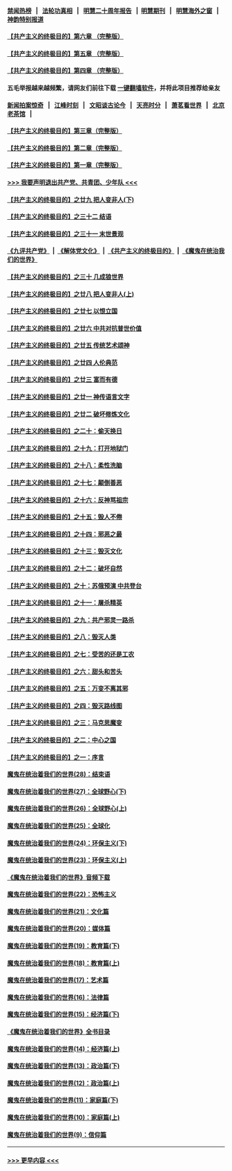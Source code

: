 #### [禁闻热榜](热点新闻.md?=0)  &nbsp;&nbsp;|&nbsp;&nbsp; [法轮功真相](https://github.com/gfw-breaker/truth/blob/master/README.md?=0) &nbsp;&nbsp;|&nbsp;&nbsp; [明慧二十周年报告](https://github.com/gfw-breaker/mh-reports/blob/master/README.md?=0) &nbsp;&nbsp;|&nbsp;&nbsp;[明慧期刊](https://github.com/gfw-breaker/mh-qikan) &nbsp;&nbsp;|&nbsp;&nbsp; [明慧海外之窗](https://github.com/gfw-breaker/mh-news/blob/master/README.md?=0) &nbsp;&nbsp;|&nbsp;&nbsp; [神韵特别报道](https://github.com/gfw-breaker/mh-news/blob/master/shenyun.md?=0)
#### [【共产主义的终极目的】第六章 （完整版）](../pages/nsc422/n11428913.md?t=03172131) 
#### [【共产主义的终极目的】第五章 （完整版）](../pages/nsc422/n11428912.md?t=03172131) 
#### [【共产主义的终极目的】第四章 （完整版）](../pages/nsc422/n11428907.md?t=03172131) 
#### 五毛举报越来越频繁，请网友们前往下载 [一键翻墙软件](https://github.com/gfw-breaker/ssr-accounts)，并将此项目推荐给亲友
#### [新闻拍案惊奇](https://github.com/gfw-breaker/banned-news/blob/master/pages/link4.md) &nbsp;&nbsp;|&nbsp;&nbsp; [江峰时刻](https://github.com/gfw-breaker/banned-news/blob/master/pages/link4.md) &nbsp;&nbsp;|&nbsp;&nbsp; [文昭谈古论今](https://github.com/gfw-breaker/banned-news/blob/master/pages/link4.md) &nbsp;&nbsp;|&nbsp;&nbsp; [天亮时分](https://github.com/gfw-breaker/banned-news/blob/master/pages/link4.md) &nbsp;&nbsp;|&nbsp;&nbsp; [萧茗看世界](https://github.com/gfw-breaker/banned-news/blob/master/pages/link4.md) &nbsp;&nbsp;|&nbsp;&nbsp; [北京老茶馆](https://github.com/gfw-breaker/banned-news/blob/master/pages/link4.md) &nbsp;&nbsp;|&nbsp;&nbsp; 
#### [【共产主义的终极目的】第三章（完整版）](../pages/nsc422/n11428848.md?t=03172131) 
#### [【共产主义的终极目的】第二章（完整版）](../pages/nsc422/n11428831.md?t=03172131) 
#### [【共产主义的终极目的】第一章（完整版）](../pages/nsc422/n11417651.md?t=03172131) 
#### [>>> 我要声明退出共产党、共青团、少年队 <<<](https://github.com/begood0513/goodnews/blob/master/quit/letter.md) 
#### [【共产主义的终极目的】之廿九 把人变非人(下)](../pages/nsc422/n11344140.md?t=03172131) 
#### [【共产主义的终极目的】之三十二 结语](../pages/nsc422/n11360535.md?t=03172131) 
#### [【共产主义的终极目的】之三十一 末世景观](../pages/nsc422/n11351129.md?t=03172131) 
#### [《九评共产党》](https://github.com/begood0513/9ping.md/blob/master/README.md) &nbsp;|&nbsp; [《解体党文化》](../../../../jtdwh.md/blob/master/README.md)  &nbsp;|&nbsp; [《共产主义的终极目的》](../../../../gczydzjmd.md/blob/master/README.md) &nbsp;|&nbsp; [《魔鬼在统治我们的世界》](../../../../mgztzwmdsj.md/blob/master/README.md) 
#### [【共产主义的终极目的】之三十 几成狼世界](../pages/nsc422/n11348280.md?t=03172131) 
#### [【共产主义的终极目的】之廿八 把人变非人(上)](../pages/nsc422/n11340492.md?t=03172131) 
#### [【共产主义的终极目的】之廿七 以恨立国](../pages/nsc422/n11336944.md?t=03172131) 
#### [【共产主义的终极目的】之廿六 中共对抗普世价值](../pages/nsc422/n11324785.md?t=03172131) 
#### [【共产主义的终极目的】之廿五 传统艺术颂神](../pages/nsc422/n11296396.md?t=03172131) 
#### [【共产主义的终极目的】之廿四 人伦典范](../pages/nsc422/n11296397.md?t=03172131) 
#### [【共产主义的终极目的】之廿三 富而有德](../pages/nsc422/n11283598.md?t=03172131) 
#### [【共产主义的终极目的】之廿一 神传语言文字](../pages/nsc422/n11263265.md?t=03172131) 
#### [【共产主义的终极目的】之廿二 破坏修炼文化](../pages/nsc422/n11245728.md?t=03172131) 
#### [【共产主义的终极目的】之二十：偷天换日](../pages/nsc422/n11238846.md?t=03172131) 
#### [【共产主义的终极目的】之十九：打开地狱门](../pages/nsc422/n11206376.md?t=03172131) 
#### [【共产主义的终极目的】之十八：柔性洗脑](../pages/nsc422/n11199994.md?t=03172131) 
#### [【共产主义的终极目的】之十七：颠倒善恶](../pages/nsc422/n11179782.md?t=03172131) 
#### [【共产主义的终极目的】之十六：反神骂祖宗](../pages/nsc422/n11166798.md?t=03172131) 
#### [【共产主义的终极目的】之十五：毁人不倦](../pages/nsc422/n11166792.md?t=03172131) 
#### [【共产主义的终极目的】之十四：邪恶之最](../pages/nsc422/n11150249.md?t=03172131) 
#### [【共产主义的终极目的】之十三：毁灭文化](../pages/nsc422/n11135227.md?t=03172131) 
#### [【共产主义的终极目的】之十二：破坏自然](../pages/nsc422/n11135214.md?t=03172131) 
#### [【共产主义的终极目的】之十：苏俄预演 中共登台](../pages/nsc422/n11118424.md?t=03172131) 
#### [【共产主义的终极目的】之十一：屠杀精英](../pages/nsc422/n11118442.md?t=03172131) 
#### [【共产主义的终极目的】之九：共产邪灵一路杀](../pages/nsc422/n11114139.md?t=03172131) 
#### [【共产主义的终极目的】之八：毁灭人类](../pages/nsc422/n11108503.md?t=03172131) 
#### [【共产主义的终极目的】之七：受苦的还是工农](../pages/nsc422/n11101809.md?t=03172131) 
#### [【共产主义的终极目的】之六：甜头和苦头](../pages/nsc422/n11096971.md?t=03172131) 
#### [【共产主义的终极目的】之五：万变不离其邪](../pages/nsc422/n11091285.md?t=03172131) 
#### [【共产主义的终极目的】之四：毁灭路线图](../pages/nsc422/n11086284.md?t=03172131) 
#### [【共产主义的终极目的】之三：马克思魔变](../pages/nsc422/n11061941.md?t=03172131) 
#### [【共产主义的终极目的】之二：中心之国](../pages/nsc422/n11047728.md?t=03172131) 
#### [【共产主义的终极目的】之一：序言](../pages/nsc422/n11086077.md?t=03172131) 
#### [魔鬼在统治着我们的世界(28)：结束语](../pages/nsc422/n10936246.md?t=03172131) 
#### [魔鬼在统治着我们的世界(27)：全球野心(下)](../pages/nsc422/n10928319.md?t=03172131) 
#### [魔鬼在统治着我们的世界(26)：全球野心(上)](../pages/nsc422/n10900318.md?t=03172131) 
#### [魔鬼在统治着我们的世界(25)：全球化](../pages/nsc422/n10788205.md?t=03172131) 
#### [魔鬼在统治着我们的世界(24)：环保主义(下)](../pages/nsc422/n10695307.md?t=03172131) 
#### [魔鬼在统治着我们的世界(23)：环保主义(上)](../pages/nsc422/n10688613.md?t=03172131) 
#### [《魔鬼在统治着我们的世界》音频下载](../pages/nsc422/n10635553.md?t=03172131) 
#### [魔鬼在统治着我们的世界(22)：恐怖主义](../pages/nsc422/n10614727.md?t=03172131) 
#### [魔鬼在统治着我们的世界(21)：文化篇](../pages/nsc422/n10597706.md?t=03172131) 
#### [魔鬼在统治着我们的世界(20)：媒体篇](../pages/nsc422/n10586579.md?t=03172131) 
#### [魔鬼在统治着我们的世界(19)：教育篇(下)](../pages/nsc422/n10564808.md?t=03172131) 
#### [魔鬼在统治着我们的世界(18)：教育篇(上)](../pages/nsc422/n10526970.md?t=03172131) 
#### [魔鬼在统治着我们的世界(17)：艺术篇](../pages/nsc422/n10499093.md?t=03172131) 
#### [魔鬼在统治着我们的世界(16)：法律篇](../pages/nsc422/n10485969.md?t=03172131) 
#### [魔鬼在统治着我们的世界(15)：经济篇(下)](../pages/nsc422/n10469975.md?t=03172131) 
#### [《魔鬼在统治着我们的世界》全书目录](../pages/nsc422/n10464261.md?t=03172131) 
#### [魔鬼在统治着我们的世界(14)：经济篇(上)](../pages/nsc422/n10457370.md?t=03172131) 
#### [魔鬼在统治着我们的世界(13)：政治篇(下)](../pages/nsc422/n10448270.md?t=03172131) 
#### [魔鬼在统治着我们的世界(12)：政治篇(上)](../pages/nsc422/n10444576.md?t=03172131) 
#### [魔鬼在统治着我们的世界(11)：家庭篇(下)](../pages/nsc422/n10440961.md?t=03172131) 
#### [魔鬼在统治着我们的世界(10)：家庭篇(上)](../pages/nsc422/n10435448.md?t=03172131) 
#### [魔鬼在统治着我们的世界(9)：信仰篇](../pages/nsc422/n10432159.md?t=03172131) 

----
#### [ >>> 更早内容 <<< ](../indexes/nsc422-earlier.md)
